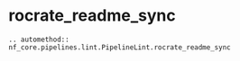 # rocrate_readme_sync

```{eval-rst}
.. automethod:: nf_core.pipelines.lint.PipelineLint.rocrate_readme_sync
```
